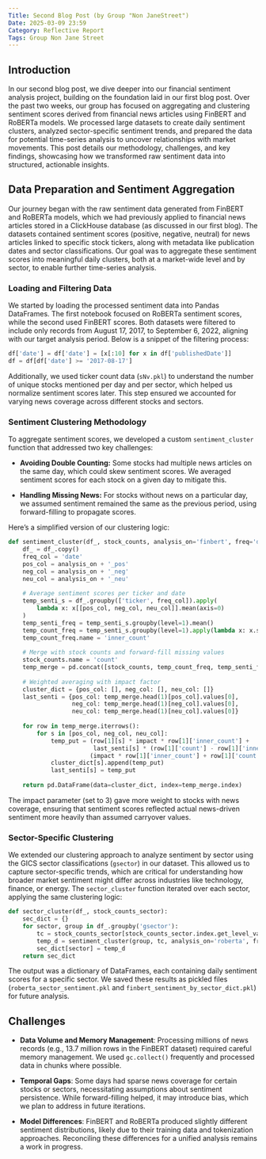 ```yaml
---
Title: Second Blog Post (by Group "Non JaneStreet")
Date: 2025-03-09 23:59
Category: Reflective Report
Tags: Group Non Jane Street
---
```


## Introduction

In our second blog post, we dive deeper into our financial sentiment analysis project, building on the foundation laid in our first blog post. Over the past two weeks, our group has focused on aggregating and clustering sentiment scores derived from financial news articles using FinBERT and RoBERTa models. We processed large datasets to create daily sentiment clusters, analyzed sector-specific sentiment trends, and prepared the data for potential time-series analysis to uncover relationships with market movements. This post details our methodology, challenges, and key findings, showcasing how we transformed raw sentiment data into structured, actionable insights.

## Data Preparation and Sentiment Aggregation

Our journey began with the raw sentiment data generated from FinBERT and RoBERTa models, which we had previously applied to financial news articles stored in a ClickHouse database (as discussed in our first blog). The datasets contained sentiment scores (positive, negative, neutral) for news articles linked to specific stock tickers, along with metadata like publication dates and sector classifications. Our goal was to aggregate these sentiment scores into meaningful daily clusters, both at a market-wide level and by sector, to enable further time-series analysis.

### Loading and Filtering Data

We started by loading the processed sentiment data into Pandas DataFrames. The first notebook focused on RoBERTa sentiment scores, while the second used FinBERT scores. Both datasets were filtered to include only records from August 17, 2017, to September 6, 2022, aligning with our target analysis period. Below is a snippet of the filtering process:

```python
df['date'] = df['date'] = [x[:10] for x in df['publishedDate']]
df = df[df['date'] >= '2017-08-17']
```

Additionally, we used ticker count data (`sNv.pkl`) to understand the number of unique stocks mentioned per day and per sector, which helped us normalize sentiment scores later. This step ensured we accounted for varying news coverage across different stocks and sectors.

### Sentiment Clustering Methodology

To aggregate sentiment scores, we developed a custom `sentiment_cluster` function that addressed two key challenges:

- **Avoiding Double Counting:** Some stocks had multiple news articles on the same day, which could skew sentiment scores. We averaged sentiment scores for each stock on a given day to mitigate this.

- **Handling Missing News:** For stocks without news on a particular day, we assumed sentiment remained the same as the previous period, using forward-filling to propagate scores.

Here’s a simplified version of our clustering logic:

```python
def sentiment_cluster(df_, stock_counts, analysis_on='finbert', freq='d', impact=3):
    df_ = df_.copy()
    freq_col = 'date'
    pos_col = analysis_on + '_pos'
    neg_col = analysis_on + '_neg'
    neu_col = analysis_on + '_neu'
    
    # Average sentiment scores per ticker and date
    temp_senti_s = df_.groupby(['ticker', freq_col]).apply(
        lambda x: x[[pos_col, neg_col, neu_col]].mean(axis=0)
    )
    temp_senti_freq = temp_senti_s.groupby(level=1).mean()
    temp_count_freq = temp_senti_s.groupby(level=1).apply(lambda x: x.shape[0])
    temp_count_freq.name = 'inner_count'
    
    # Merge with stock counts and forward-fill missing values
    stock_counts.name = 'count'
    temp_merge = pd.concat([stock_counts, temp_count_freq, temp_senti_freq], axis=1).sort_index().ffill()
    
    # Weighted averaging with impact factor
    cluster_dict = {pos_col: [], neg_col: [], neu_col: []}
    last_senti = {pos_col: temp_merge.head(1)[pos_col].values[0],
                  neg_col: temp_merge.head(1)[neg_col].values[0],
                  neu_col: temp_merge.head(1)[neu_col].values[0]}
    
    for row in temp_merge.iterrows():
        for s in [pos_col, neg_col, neu_col]:
            temp_put = (row[1][s] * impact * row[1]['inner_count'] + 
                        last_senti[s] * (row[1]['count'] - row[1]['inner_count'])) / \
                       (impact * row[1]['inner_count'] + row[1]['count'] - row[1]['inner_count'])
            cluster_dict[s].append(temp_put)
            last_senti[s] = temp_put
    
    return pd.DataFrame(data=cluster_dict, index=temp_merge.index)
```
The impact parameter (set to 3) gave more weight to stocks with news coverage, ensuring that sentiment scores reflected actual news-driven sentiment more heavily than assumed carryover values.

### Sector-Specific Clustering

We extended our clustering approach to analyze sentiment by sector using the GICS sector classifications (`gsector`) in our dataset. This allowed us to capture sector-specific trends, which are critical for understanding how broader market sentiment might differ across industries like technology, finance, or energy. The `sector_cluster` function iterated over each sector, applying the same clustering logic:

```python
def sector_cluster(df_, stock_counts_sector):
    sec_dict = {}
    for sector, group in df_.groupby('gsector'):
        tc = stock_counts_sector[stock_counts_sector.index.get_level_values(0) == sector].reset_index(level=0, drop=True)
        temp_d = sentiment_cluster(group, tc, analysis_on='roberta', freq='d')
        sec_dict[sector] = temp_d
    return sec_dict
```

The output was a dictionary of DataFrames, each containing daily sentiment scores for a specific sector. We saved these results as pickled files (`roberta_sector_sentiment.pkl` and `finbert_sentiment_by_sector_dict.pkl`) for future analysis.

## Challenges

- **Data Volume and Memory Management**: Processing millions of news records (e.g., 13.7 million rows in the FinBERT dataset) required careful memory management. We used `gc.collect()` frequently and processed data in chunks where possible.

- **Temporal Gaps**: Some days had sparse news coverage for certain stocks or sectors, necessitating assumptions about sentiment persistence. While forward-filling helped, it may introduce bias, which we plan to address in future iterations.

- **Model Differences**: FinBERT and RoBERTa produced slightly different sentiment distributions, likely due to their training data and tokenization approaches. Reconciling these differences for a unified analysis remains a work in progress.








<!--
## How to Include a Link and Python

We chose [Investing.com](http://www.investing.com) to get the whole
year data of XRP and recalculated the return and 30 days volatility.

The code we use is as follows:
```python
import nltk
import pandas as pd
myvar = 8
DF = pd.read_csv('XRP-data.csv')
```


## How to Include a Quote

As a famous hedge fund manager once said:
>Fed watching is a great tool to make money. I have been making all my
>gazillions using this technique.



## How to Include an Image

Fed Chair Powell is working hard:

![Picture showing Powell]({static}/images/group-Fintech-Disruption_Powell.jpeg)
-->